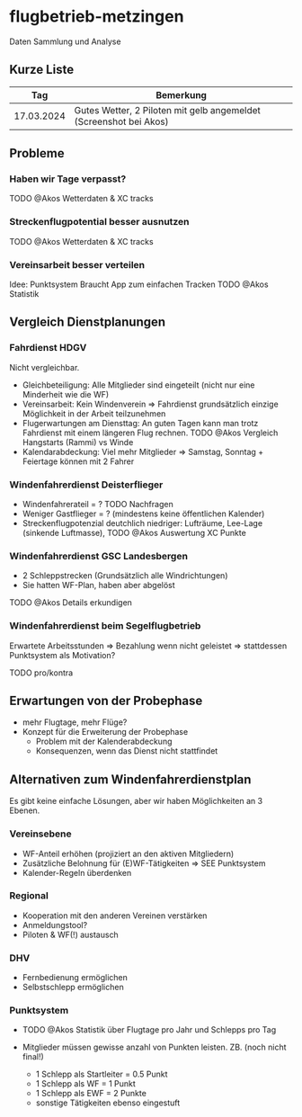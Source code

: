 # flugbetrieb-metzingen
Daten Sammlung und Analyse

## Kurze Liste

| Tag | Bemerkung |
|----------|-----------------------------------------|
|17.03.2024| Gutes Wetter, 2 Piloten mit gelb angemeldet (Screenshot bei Akos)|

## Probleme

### Haben wir Tage verpasst?

TODO @Akos Wetterdaten & XC tracks

### Streckenflugpotential besser ausnutzen

TODO @Akos Wetterdaten & XC tracks

### Vereinsarbeit besser verteilen

Idee: Punktsystem 
Braucht App zum einfachen Tracken
TODO @Akos Statistik


## Vergleich Dienstplanungen

### Fahrdienst HDGV

Nicht vergleichbar.

* Gleichbeteiligung: Alle Mitglieder sind eingeteilt (nicht nur eine Minderheit wie die WF)
* Vereinsarbeit: Kein Windenverein => Fahrdienst grundsätzlich einzige Möglichkeit in der Arbeit teilzunehmen
* Flugerwartungen am Diensttag: An guten Tagen kann man trotz Fahrdienst mit einem längeren Flug rechnen. TODO @Akos Vergleich Hangstarts (Rammi) vs Winde
* Kalendarabdeckung: Viel mehr Mitglieder => Samstag, Sonntag + Feiertage können mit 2 Fahrer

### Windenfahrerdienst Deisterflieger

* Windenfahrerateil = ? TODO Nachfragen
* Weniger Gastflieger = ? (mindestens keine öffentlichen Kalender)
* Streckenflugpotenzial deutchlich niedriger: Lufträume, Lee-Lage (sinkende Luftmasse), TODO @Akos Auswertung XC Punkte

### Windenfahrerdienst GSC Landesbergen

* 2 Schleppstrecken (Grundsätzlich alle Windrichtungen)
* Sie hatten WF-Plan, haben aber abgelöst

TODO @Akos Details erkundigen

### Windenfahrerdienst beim Segelflugbetrieb

Erwartete Arbeitsstunden => Bezahlung wenn nicht geleistet => stattdessen Punktsystem als Motivation?

TODO pro/kontra

## Erwartungen von der Probephase

* mehr Flugtage, mehr Flüge?
* Konzept für die Erweiterung der Probephase
  * Problem mit der Kalenderabdeckung
  * Konsequenzen, wenn das Dienst nicht stattfindet

## Alternativen zum Windenfahrerdienstplan

Es gibt keine einfache Lösungen, aber wir haben Möglichkeiten an 3 Ebenen.

### Vereinsebene

 * WF-Anteil erhöhen (projiziert an den aktiven Mitgliedern)
 * Zusätzliche Belohnung für (E)WF-Tätigkeiten => SEE Punktsystem
 * Kalender-Regeln überdenken

### Regional

 * Kooperation mit den anderen Vereinen verstärken
 * Anmeldungstool?
 * Piloten &  WF(!) austausch

### DHV

* Fernbedienung ermöglichen
* Selbstschlepp ermöglichen

### Punktsystem
* TODO @Akos Statistik über Flugtage pro Jahr und Schlepps pro Tag
* Mitglieder müssen gewisse anzahl von Punkten leisten. ZB. (noch nicht final!)
  
  * 1 Schlepp als Startleiter = 0.5 Punkt
  * 1 Schlepp als WF = 1 Punkt
  * 1 Schlepp als EWF = 2 Punkte
  * sonstige Tätigkeiten ebenso eingestuft







